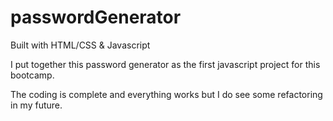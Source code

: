 # passwordGenerator

Built with HTML/CSS & Javascript




I put together this password generator as the first javascript project for this bootcamp.

The coding is complete and everything works but I do see some refactoring in my future.